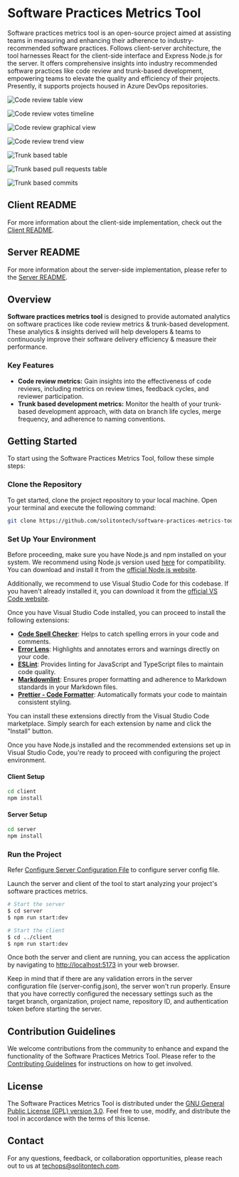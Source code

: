 # Software Practices Metrics Tool

Software practices metrics tool is an open-source project aimed at assisting
teams in measuring and enhancing their adherence to industry-recommended software
practices. Follows client-server architecture, the tool harnesses React for the
client-side interface and Express Node.js for the server. It offers comprehensive
insights into industry recommended software practices like code review and
trunk-based development, empowering teams to elevate the quality and efficiency
of their projects. Presently, it supports projects housed in Azure DevOps repositories.

![Code review table view](/assets/media/code-review-table.png)

![Code review votes timeline](/assets/media/votes-timeline.png)

![Code review graphical view](/assets/media/code-review-graphical.png)

![Code review trend view](/assets/media/code-review-trend-analysis.png)

![Trunk based table](/assets/media/trunk-based-table.png)

![Trunk based pull requests table](/assets/media/trunk-based-pull-requests-table.png)

![Trunk based commits](/assets/media/trunk-based-commits.png)

## Client README

For more information about the client-side implementation, check out the
[Client README](./client/README.md).

## Server README

For more information about the server-side implementation, please refer to the
[Server README](./server/README.md).

## Overview

**Software practices metrics tool** is designed to provide automated analytics
on software practices like code review metrics & trunk-based development. These
analytics & insights derived will help developers & teams to continuously
improve their software delivery efficiency & measure their performance.

### Key Features

- **Code review metrics:** Gain insights into the effectiveness of code reviews,
  including metrics on review times, feedback cycles, and reviewer participation.
- **Trunk based development metrics:** Monitor the health of your trunk-based
  development approach, with data on branch life cycles, merge frequency, and
  adherence to naming conventions.

## Getting Started

To start using the Software Practices Metrics Tool, follow these simple steps:

### Clone the Repository

To get started, clone the project repository to your local machine. Open your terminal
and execute the following command:

```bash
git clone https://github.com/solitontech/software-practices-metrics-tool.git
```

### Set Up Your Environment

Before proceeding, make sure you have Node.js and npm installed on your system.
We recommend using Node.js version used [here](./server/.nvmrc) for compatibility.
You can download and install it from the [official Node.js website](https://nodejs.org/).

Additionally, we recommend to use Visual Studio Code for this codebase. If you
haven't already installed it, you can download it from the [official VS Code website](https://code.visualstudio.com/).

Once you have Visual Studio Code installed, you can proceed to install the
following extensions:

- **[Code Spell Checker](https://marketplace.visualstudio.com/items?itemName=streetsidesoftware.code-spell-checker)**:
  Helps to catch spelling errors in your code and comments.
- **[Error Lens](https://marketplace.visualstudio.com/items?itemName=usernamehw.errorlens)**:
  Highlights and annotates errors and warnings directly on your code.
- **[ESLint](https://marketplace.visualstudio.com/items?itemName=dbaeumer.vscode-eslint)**:
  Provides linting for JavaScript and TypeScript files to maintain code quality.
- **[Markdownlint](https://marketplace.visualstudio.com/items?itemName=DavidAnson.vscode-markdownlint)**:
  Ensures proper formatting and adherence to Markdown standards in your Markdown
  files.
- **[Prettier - Code Formatter](https://marketplace.visualstudio.com/items?itemName=esbenp.prettier-vscode)**:
  Automatically formats your code to maintain consistent styling.

You can install these extensions directly from the Visual Studio Code marketplace.
Simply search for each extension by name and click the "Install" button.

Once you have Node.js installed and the recommended extensions set up in Visual
Studio Code, you're ready to proceed with configuring the project environment.

#### Client Setup

```bash
cd client
npm install
```

#### Server Setup

```bash
cd server
npm install
```

### Run the Project

Refer [Configure Server Configuration File](./server/README.md/#configure-server-configuration-file)
to configure server config file.

Launch the server and client of the tool to start analyzing your project's
software practices metrics.

```bash
# Start the server
$ cd server
$ npm run start:dev

# Start the client
$ cd ../client
$ npm run start:dev
```

Once both the server and client are running, you can access the application
by navigating to <http://localhost:5173> in your web browser.

Keep in mind that if there are any validation errors in the server configuration
file (server-config.json), the server won't run properly. Ensure that you have correctly
configured the necessary settings such as the target branch, organization,
project name, repository ID, and authentication token before starting the server.

## Contribution Guidelines

We welcome contributions from the community to enhance and expand the functionality
of the Software Practices Metrics Tool. Please refer to the [Contributing Guidelines](CONTRIBUTING.md)
for instructions on how to get involved.

## License

The Software Practices Metrics Tool is distributed under the
[GNU General Public License (GPL) version 3.0](LICENSE). Feel free to use, modify,
and distribute the tool in accordance with the terms of this license.

## Contact

For any questions, feedback, or collaboration opportunities, please reach out to
us at <techops@solitontech.com>.
